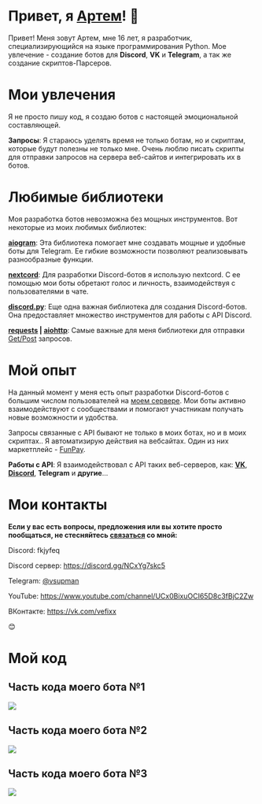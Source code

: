 # Привет, я [Артем](https://vk.com/vefixx)! 👋
Привет! Меня зовут Артем, мне 16 лет, я разработчик, специализирующийся на языке программирования Python. Мое увлечение - создание ботов для **Discord**, **VK** и **Telegram**, а так же создание скриптов-Парсеров.

# Мои увлечения
Я не просто пишу код, я создаю ботов с настоящей эмоциональной составляющей.

**Запросы**: Я стараюсь уделять время не только ботам, но и скриптам, которые будут полезны не только мне. Очень люблю писать скрипты для отправки запросов на сервера веб-сайтов и интегрировать их в ботов.

# Любимые библиотеки
Моя разработка ботов невозможна без мощных инструментов. Вот некоторые из моих любимых библиотек:

**[aiogram](https://aiogram.dev/)**: Эта библиотека помогает мне создавать мощные и удобные боты для Telegram. Ее гибкие возможности позволяют реализовывать разнообразные функции.

**[nextcord](https://docs.nextcord.dev/en/stable/)**: Для разработки Discord-ботов я использую nextcord. С ее помощью мои боты обретают голос и личность, взаимодействуя с пользователями в чате.

**[discord.py](https://discordpy.readthedocs.io/en/stable/)**: Еще одна важная библиотека для создания Discord-ботов. Она предоставляет множество инструментов для работы с API Discord.

**[requests](https://sky.pro/media/modul-requests-v-python/) | [aiohttp](https://docs.aiohttp.org/en/stable/)**: Самые важные для меня библиотеки для отправки [Get/Post](https://guruweba.com/html/metody-get-i-post-ispolzovanie-i-otlichiya/) запросов.

# Мой опыт
На данный момент у меня есть опыт разработки Discord-ботов с большим числом пользователей на [моем сервере](https://discord.gg/NCxYg7skc5). Мои боты активно взаимодействуют с сообществами и помогают участникам получать новые возможности и удобства.

Запросы связанные с API бывают не только в моих ботах, но и в моих скриптах.. Я автоматизирую действия на вебсайтах. Один из них маркетплейс - [FunPay](https://funpay.com).

**Работы с API**: Я взаимодействовал с API таких веб-серверов, как: **[VK](https://vk.com/)**, **[Discord](https://discord.com)**, **Telegram** и **другие**...


# Мои контакты
**Если у вас есть вопросы, предложения или вы хотите просто пообщаться, не стесняйтесь [связаться](https://vk.com/vefixx) со мной:**

Discord: fkjyfeq

Discord сервер: https://discord.gg/NCxYg7skc5

Telegram: [@vsupman](https://t.me/vsupman)

YouTube: https://www.youtube.com/channel/UCx0BixuOCI65D8c3fBjC2Zw

ВКонтакте: https://vk.com/vefixx

😊

# Мой код
## Часть кода моего бота №1
![](https://github.com/vefixx/vefixx/assets/131001961/01947f57-7e49-4fa4-a1b1-003cdd27567b)

## Часть кода моего бота №2
![](https://github.com/vefixx/vefixx/assets/131001961/336fe3fc-cfff-4c98-99be-128e5d3b3268)

## Часть кода моего бота №3
![](https://github.com/vefixx/vefixx/assets/131001961/62771e27-6f65-4f3d-94a7-65a7e6d72639)


